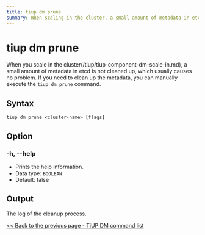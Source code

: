 ```yaml
---
title: tiup dm prune
summary: When scaling in the cluster, a small amount of metadata in etcd may not be cleaned up, but it usually doesn't cause any problems. If needed, you can manually execute the "tiup dm prune" command to clean up the metadata. The command syntax is "tiup dm prune <cluster-name> [flags]". The option "-h, --help" prints help information and the output is the log of the cleanup process.
---
```


# tiup dm prune

When you scale in the cluster(/tiup/tiup-component-dm-scale-in.md), a small amount of metadata in etcd is not cleaned up, which usually causes no problem. If you need to clean up the metadata, you can manually execute the `tiup dm prune` command.

## Syntax

```shell
tiup dm prune <cluster-name> [flags]
```

## Option

### -h, --help

- Prints the help information.
- Data type: `BOOLEAN`
- Default: false

## Output

The log of the cleanup process.

[<< Back to the previous page - TiUP DM command list](/tiup/tiup-component-dm.md#command-list)
